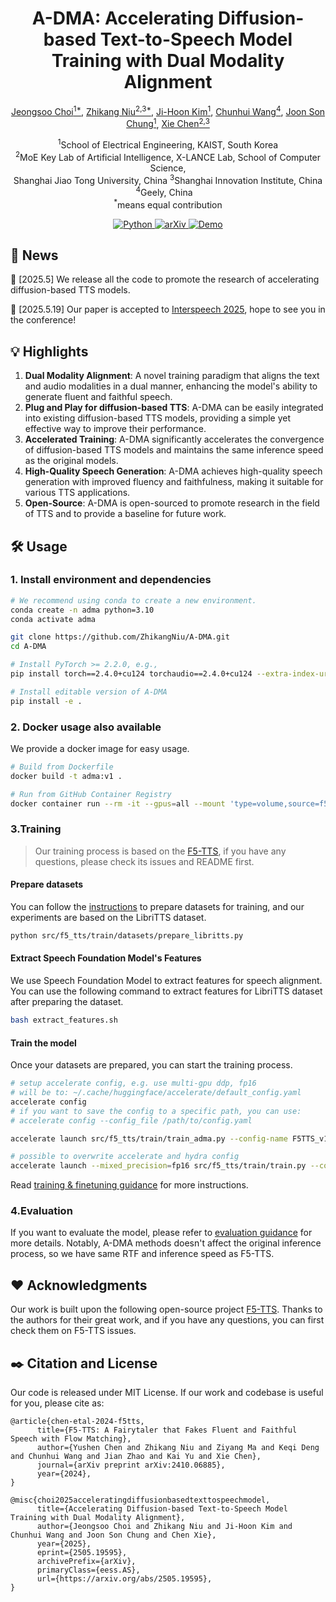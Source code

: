 <h1 align="center"><strong>A-DMA: Accelerating Diffusion-based Text-to-Speech Model Training with Dual Modality Alignment</strong></h1>

<p align="center" style="font-size: 1 em; margin-top: 1em">
<a href="https://choijeongsoo.github.io/">Jeongsoo Choi<sup>1*</sup></a>,  
<a href="https://zhikangniu.github.io/">Zhikang Niu<sup>2,3*</sup></a>,  
<a href="">Ji-Hoon Kim<sup>1<sup></a>,
<a href="">Chunhui Wang<sup>4<sup></a>,
<a href="https://mm.kaist.ac.kr/joon/">Joon Son Chung<sup>1<sup></a>,
<a href="https://chenxie95.github.io/">Xie Chen<sup>2,3<sup></a> 
</p>

<p align="center">
  <sup>1</sup>School of Electrical Engineering, KAIST, South Korea <br>
  <sup>2</sup>MoE Key Lab of Artificial Intelligence, X-LANCE Lab, School of Computer Science,<br> Shanghai Jiao Tong University, China 
  <sup>3</sup>Shanghai Innovation Institute, China
  <sup>4</sup>Geely, China &nbsp;&nbsp; <br>
  <sup>*</sup>means equal contribution
</p>

<div align="center">
  <a href="https://github.com/ZhikangNiu/A-DMA">
    <img src="https://img.shields.io/badge/Python-3.10-brightgreen" alt="Python">
  </a>
  <a href="https://arxiv.org/abs/2505.19595v1">
    <img src="https://img.shields.io/badge/arXiv-2505.19595-b31b1b.svg?logo=arXiv" alt="arXiv">
  </a>
  <a href="https://mm.kaist.ac.kr/projects/A-DMA">
    <img src="https://img.shields.io/badge/GitHub-Demo%20page-orange.svg" alt="Demo">
  </a>
</div>


## 📜 News
🚀 [2025.5] We release all the code to promote the research of accelerating diffusion-based TTS models.

🚀 [2025.5.19] Our paper is accepted to [Interspeech 2025](https://www.interspeech2025.org/home), hope to see you in the conference!

## 💡 Highlights
1. **Dual Modality Alignment**: A novel training paradigm that aligns the text and audio modalities in a dual manner, enhancing the model's ability to generate fluent and faithful speech.
2. **Plug and Play for diffusion-based TTS**: A-DMA can be easily integrated into existing diffusion-based TTS models, providing a simple yet effective way to improve their performance.
3. **Accelerated Training**: A-DMA significantly accelerates the convergence of diffusion-based TTS models and maintains the same inference speed as the original models.
4. **High-Quality Speech Generation**: A-DMA achieves high-quality speech generation with improved fluency and faithfulness, making it suitable for various TTS applications.
4. **Open-Source**: A-DMA is open-sourced to promote research in the field of TTS and to provide a baseline for future work.
## 🛠️ Usage
### 1. Install environment and dependencies
```bash
# We recommend using conda to create a new environment.
conda create -n adma python=3.10
conda activate adma

git clone https://github.com/ZhikangNiu/A-DMA.git
cd A-DMA

# Install PyTorch >= 2.2.0, e.g.,
pip install torch==2.4.0+cu124 torchaudio==2.4.0+cu124 --extra-index-url https://download.pytorch.org/whl/cu124

# Install editable version of A-DMA
pip install -e .
```

### 2. Docker usage also available
We provide a docker image for easy usage. 
```bash
# Build from Dockerfile
docker build -t adma:v1 .

# Run from GitHub Container Registry
docker container run --rm -it --gpus=all --mount 'type=volume,source=f5-tts,target=/root/.cache/huggingface/hub/' -p 7860:7860 ghcr.io/zhikangniu/a-dma:main
```



### 3.Training
> Our training process is based on the [F5-TTS](https://github.com/SWivid/F5-TTS), if you have any questions, please check its issues and README first.
#### Prepare datasets
You can follow the [instructions](src/f5_tts/train) to prepare datasets for training, and our experiments are based on the LibriTTS dataset.
```bash
python src/f5_tts/train/datasets/prepare_libritts.py
```
#### Extract Speech Foundation Model's Features
We use Speech Foundation Model to extract features for speech alignment. You can use the following command to extract features for LibriTTS dataset after preparing the dataset.
```bash
bash extract_features.sh
```

#### Train the model
Once your datasets are prepared, you can start the training process.

```bash
# setup accelerate config, e.g. use multi-gpu ddp, fp16
# will be to: ~/.cache/huggingface/accelerate/default_config.yaml
accelerate config
# if you want to save the config to a specific path, you can use:
# accelerate config --config_file /path/to/config.yaml

accelerate launch src/f5_tts/train/train_adma.py --config-name F5TTS_v1_Small.yaml

# possible to overwrite accelerate and hydra config
accelerate launch --mixed_precision=fp16 src/f5_tts/train/train.py --config-name F5TTS_v1_Base.yaml ++datasets.batch_size_per_gpu=19200
```


Read [training & finetuning guidance](src/f5_tts/train) for more instructions.


### 4.Evaluation
If you want to evaluate the model, please refer to [evaluation guidance](src/f5_tts/eval) for more details. Notably, A-DMA methods doesn't affect the original inference process, so we have same RTF and inference speed as F5-TTS.

## ❤️ Acknowledgments
Our work is built upon the following open-source project [F5-TTS](https://github.com/SWivid/F5-TTS). Thanks to the authors for their great work, and if you have any questions, you can first check them on F5-TTS issues.

## ✒️ Citation and License
Our code is released under MIT License. If our work and codebase is useful for you, please cite as:
```
@article{chen-etal-2024-f5tts,
      title={F5-TTS: A Fairytaler that Fakes Fluent and Faithful Speech with Flow Matching}, 
      author={Yushen Chen and Zhikang Niu and Ziyang Ma and Keqi Deng and Chunhui Wang and Jian Zhao and Kai Yu and Xie Chen},
      journal={arXiv preprint arXiv:2410.06885},
      year={2024},
}
```
```
@misc{choi2025acceleratingdiffusionbasedtexttospeechmodel,
      title={Accelerating Diffusion-based Text-to-Speech Model Training with Dual Modality Alignment}, 
      author={Jeongsoo Choi and Zhikang Niu and Ji-Hoon Kim and Chunhui Wang and Joon Son Chung and Chen Xie},
      year={2025},
      eprint={2505.19595},
      archivePrefix={arXiv},
      primaryClass={eess.AS},
      url={https://arxiv.org/abs/2505.19595}, 
}
```



